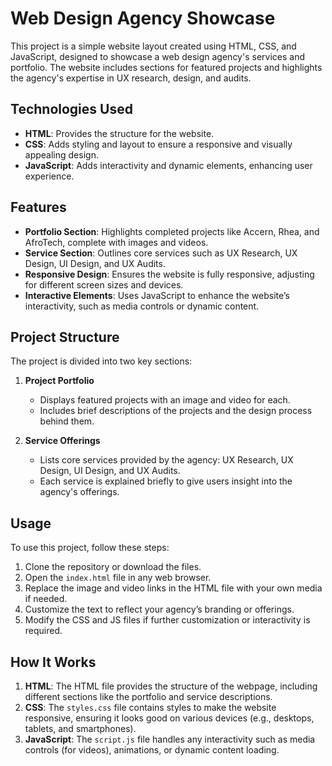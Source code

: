 
# Web Design Agency Showcase

This project is a simple website layout created using HTML, CSS, and JavaScript, designed to showcase a web design agency's services and portfolio. The website includes sections for featured projects and highlights the agency's expertise in UX research, design, and audits.

## Technologies Used
- **HTML**: Provides the structure for the website.
- **CSS**: Adds styling and layout to ensure a responsive and visually appealing design.
- **JavaScript**: Adds interactivity and dynamic elements, enhancing user experience.

## Features
- **Portfolio Section**: Highlights completed projects like Accern, Rhea, and AfroTech, complete with images and videos.
- **Service Section**: Outlines core services such as UX Research, UX Design, UI Design, and UX Audits.
- **Responsive Design**: Ensures the website is fully responsive, adjusting for different screen sizes and devices.
- **Interactive Elements**: Uses JavaScript to enhance the website’s interactivity, such as media controls or dynamic content.

## Project Structure

The project is divided into two key sections:

1. **Project Portfolio**
   - Displays featured projects with an image and video for each.
   - Includes brief descriptions of the projects and the design process behind them.

2. **Service Offerings**
   - Lists core services provided by the agency: UX Research, UX Design, UI Design, and UX Audits.
   - Each service is explained briefly to give users insight into the agency's offerings.

## Usage

To use this project, follow these steps:

1. Clone the repository or download the files.
2. Open the `index.html` file in any web browser.
3. Replace the image and video links in the HTML file with your own media if needed.
4. Customize the text to reflect your agency’s branding or offerings.
5. Modify the CSS and JS files if further customization or interactivity is required.

## How It Works

1. **HTML**: The HTML file provides the structure of the webpage, including different sections like the portfolio and service descriptions.
2. **CSS**: The `styles.css` file contains styles to make the website responsive, ensuring it looks good on various devices (e.g., desktops, tablets, and smartphones).
3. **JavaScript**: The `script.js` file handles any interactivity such as media controls (for videos), animations, or dynamic content loading.


